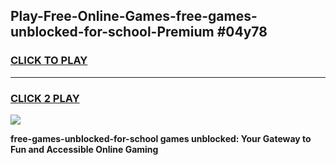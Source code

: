 
## Play-Free-Online-Games-free-games-unblocked-for-school-Premium #04y78
<h3>
<a href="https://premium.freeplayer.one?title=free-games-unblocked-for-school&ref=8M">CLICK TO PLAY</a></h3>
<hr>

<h3>
<a href="https://premium.freeplayer.one?title=free-games-unblocked-for-school&ref=8M">CLICK 2 PLAY</a>
  
</h3>

<a href="https://premium.freeplayer.one?title=free-games-unblocked-for-school&ref=8M"><img src="https://clearcache.store/games.png"></a>


**free-games-unblocked-for-school games unblocked: Your Gateway to Fun and Accessible Online Gaming**
